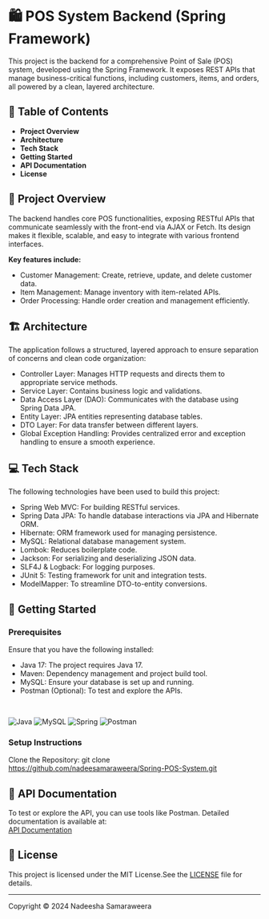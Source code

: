 # 🛍️ POS System Backend (Spring Framework)

This project is the backend for a comprehensive Point of Sale (POS) system, developed using the Spring Framework. It exposes REST APIs that manage business-critical functions, including customers, items, and orders, all powered by a clean, layered architecture.

## 📑 Table of Contents

* **Project Overview**
* **Architecture**
* **Tech Stack**
* **Getting Started**
* **API Documentation**
* **License**



## 🎯 Project Overview

The backend handles core POS functionalities, exposing RESTful APIs that communicate seamlessly with the front-end via AJAX or Fetch. Its design makes it flexible, scalable, and easy to integrate with various frontend interfaces.

**Key features include:**

* Customer Management: Create, retrieve, update, and delete customer data.
* Item Management: Manage inventory with item-related APIs.
* Order Processing: Handle order creation and management efficiently.

## 🏗️ Architecture

The application follows a structured, layered approach to ensure separation of concerns and clean code organization:

* Controller Layer: Manages HTTP requests and directs them to appropriate service methods.
* Service Layer: Contains business logic and validations.
* Data Access Layer (DAO): Communicates with the database using Spring Data JPA.
* Entity Layer: JPA entities representing database tables.
* DTO Layer: For data transfer between different layers.
* Global Exception Handling: Provides centralized error and exception handling to ensure a smooth experience.

## 💻 Tech Stack

The following technologies have been used to build this project:

* Spring Web MVC: For building RESTful services.
* Spring Data JPA: To handle database interactions via JPA and Hibernate ORM.
* Hibernate: ORM framework used for managing persistence.
* MySQL: Relational database management system.
* Lombok: Reduces boilerplate code.
* Jackson: For serializing and deserializing JSON data.
* SLF4J & Logback: For logging purposes.
* JUnit 5: Testing framework for unit and integration tests.
* ModelMapper: To streamline DTO-to-entity conversions.


## 🚀 Getting Started

### Prerequisites

Ensure that you have the following installed:

* Java 17: The project requires Java 17.
* Maven: Dependency management and project build tool.
* MySQL: Ensure your database is set up and running.
* Postman (Optional): To test and explore the APIs.
<br>

![Java](https://img.shields.io/badge/java-%23ED8B00.svg?style=for-the-badge&logo=java&logoColor=white)
![MySQL](https://img.shields.io/badge/mysql-%2300f.svg?style=for-the-badge&logo=mysql&logoColor=white)
![Spring](https://img.shields.io/badge/Spring-6DB33F?style=for-the-badge&logo=spring&logoColor=white)
![Postman](https://img.shields.io/badge/Postman-FF6C37?style=for-the-badge&logo=postman&logoColor=white)


### Setup Instructions

Clone the Repository: git clone https://github.com/nadeesamaraweera/Spring-POS-System.git

## 📜 API Documentation

To test or explore the API, you can use tools like Postman. Detailed documentation is available at:
<br>
[API Documentation](https://documenter.getpostman.com/view/35385577/2sAXxS8X5H)

## 📄 License

This project is licensed under the MIT License.See the [LICENSE](./LICENSE) file for details.
<hr/>
Copyright © 2024 Nadeesha Samaraweera